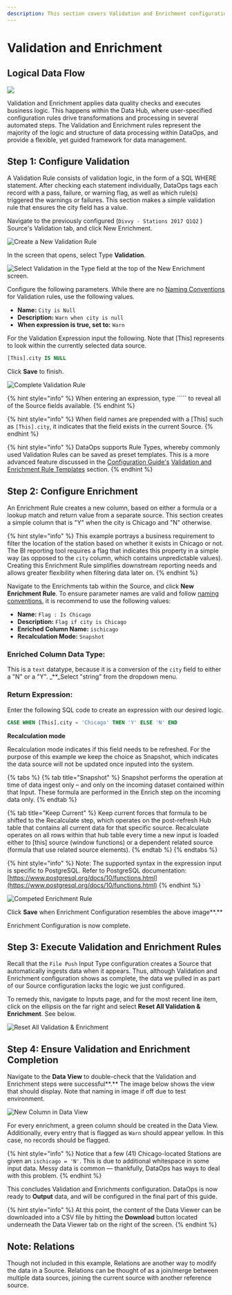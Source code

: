 ```yaml
---
description: This section covers Validation and Enrichment configuration.
---
```


# Validation and Enrichment

## Logical Data Flow

![](../../.gitbook/assets/rap-validation-and-enrishment-location.png)

Validation and Enrichment applies data quality checks and executes business logic. This happens within the Data Hub, where user-specified configuration rules drive transformations and processing in several automated steps. The Validation and Enrichment rules represent the majority of the logic and structure of data processing within DataOps, and provide a flexible, yet guided framework for data management.

## Step **1: Configure Validation**

A Validation Rule consists of validation logic, in the form of a SQL WHERE statement. After checking each statement individually, DataOps tags each record with a pass, failure, or warning flag, as well as which rule\(s\) triggered the warnings or failures. This section makes a simple validation rule that ensures the city field has a value.

Navigate to the previously configured \(`Divvy - Stations 2017 Q1Q2` \) Source's Validation tab, and click New Enrichment.

![Create a New Validation Rule](../../.gitbook/assets/rap-enrishment-locations-um.png)

In the screen that opens, select Type **Validation**.

![Select Validation in the Type field at the top of the New Enrichment screen.](../../.gitbook/assets/rap-validation-location.png)

Configure the following parameters. While there are no [Naming Conventions](validation-and-enrichment.md) for Validation rules, use the following values.

* **Name:** `City is Null`
* **Description:** `Warn when city is null`
* **When expression is true, set to:** `Warn`

For the Validation Expression input the following. Note that \[This\] represents to look within the currently selected data source.

```sql
[This].city IS NULL
```

Click **Save** to finish.

![Complete Validation Rule](../../.gitbook/assets/rap-complete-validation-rule.png)

{% hint style="info" %}
When entering an expression, type \`\`\`\`\` to reveal all of the Source fields available.
{% endhint %}

{% hint style="info" %}
When field names are prepended with a \[This\] such as `[This].city`, it indicates that the field exists in the current Source.
{% endhint %}

{% hint style="info" %}
DataOps supports Rule Types, whereby commonly used Validation Rules can be saved as preset templates. This is a more advanced feature discussed in the [Configuration Guide's](validation-and-enrichment.md) [Validation and Enrichment Rule Templates](https://github.com/west-monroe-partners/rapdocs/tree/dbdd67bb9146c835a1a1a52830857289997bebd8/configuring-the-data-integration-process/validation-and-enrichment-rule-templates.md) section.
{% endhint %}

## **Step 2: Configure Enrichment**

An Enrichment Rule creates a new column, based on either a formula or a lookup match and return value from a separate source. This section creates a simple column that is "Y" when the city is Chicago and "N" otherwise.

{% hint style="info" %}
This example portrays a business requirement to filter the location of the station based on whether it exists in Chicago or not. The BI reporting tool requires a flag that indicates this property in a simple way \(as opposed to the `city` column, which contains unpredictable values\). Creating this Enrichment Rule simplifies downstream reporting needs and allows greater flexibility when filtering data later on.
{% endhint %}

Navigate to the Enrichments tab within the Source, and click **New Enrichment Rule**. To ensure parameter names are valid and follow [naming conventions](validation-and-enrichment.md), it is recommend to use the following values:

* **Name:** `Flag : Is Chicago`
* **Description:** `Flag if city is Chicago`
* **Enriched Column Name:** `ischicago`
* **Recalculation Mode:** `Snapshot`

### Enriched Column Data Type:

This is a `text` datatype, because it is a conversion of the `city` field to either a "N" or a "Y". _\*\*_Select "string" from the dropdown menu.

### Return Expression:

Enter the following SQL code to create an expression with our desired logic.

```sql
CASE WHEN [This].city = 'Chicago' THEN 'Y' ELSE 'N' END
```

**Recalculation mode**

Recalculation mode indicates if this field needs to be refreshed. For the purpose of this example we keep the choice as Snapshot, which indicates the data source will not be updated once inputed into the system.

{% tabs %}
{% tab title="Snapshot" %}
Snapshot performs the operation at time of data ingest only – and only on the incoming dataset contained within that Input. These formula are performed in the Enrich step on the incoming data only.
{% endtab %}

{% tab title="Keep Current" %}
Keep current forces that formula to be shifted to the Recalculate step, which operates on the post-refresh Hub table that contains all current data for that specific source. Recalculate operates on all rows within that hub table every time a new input is loaded either to \[this\] source \(window functions\) or a dependent related source \(formula that use related source elements\).
{% endtab %}
{% endtabs %}

{% hint style="info" %}
Note: The supported syntax in the expression input is specific to PostgreSQL. Refer to PostgreSQL documentation: [https://www.postgresql.org/docs/10/functions.html](https://www.postgresql.org/docs/10/functions.html)
{% endhint %}

![Competed Enrichment Rule](../../.gitbook/assets/rap-complete-enrichment-rule.png)

Click **Save** when Enrichment Configuration resembles the above image**.**

Enrichment Configuration is now complete.

## Step 3: Execute Validation and Enrichment Rules

Recall that the `File Push` Input Type configuration creates a Source that automatically ingests data when it appears. Thus, although Validation and Enrichment configuration shows as complete, the data we pulled in as part of our Source configuration lacks the logic we just configured.

To remedy this, navigate to Inputs page, and for the most recent line item, click on the ellipsis on the far right and select **Reset All Validation & Enrichment**. See below.

![Reset All Validation &amp; Enrichment](../../.gitbook/assets/rap-reset-enrichments.png)

## Step 4: Ensure Validation and Enrichment Completion

Navigate to the **Data View** to double-check that the Validation and Enrichment steps were successful**.** The image below shows the view that should display. Note that naming in image if off due to test environment.

![New Column in Data View](../../.gitbook/assets/screen-shot-2020-07-08-at-11.09.27-am.png)

For every enrichment, a green column should be created in the Data View. Additionally, every entry that is flagged as `Warn` should appear yellow. In this case, no records should be flagged.

{% hint style="info" %}
Notice that a few \(41\) Chicago-located Stations are given an `ischicago = 'N'`. This is due to additional whitespace in some input data. Messy data is common — thankfully, DataOps has ways to deal with this problem.
{% endhint %}

This concludes Validation and Enrichments configuration. DataOps is now ready to **Output** data, and will be configured in the final part of this guide.

{% hint style="info" %}
At this point, the content of the Data Viewer can be downloaded into a CSV file by hitting the **Download** button located underneath the Data Viewer tab on the right of the screen.
{% endhint %}

## Note: Relations

Though not included in this example, Relations are another way to modify the data in a Source. Relations can be thought of as a join/merge between multiple data sources, joining the current source with another reference source.

